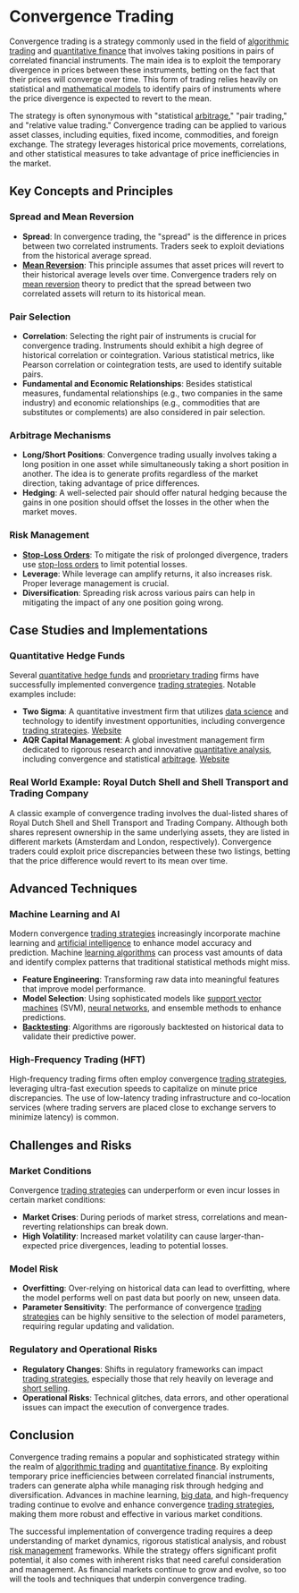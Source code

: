 # Convergence Trading

Convergence trading is a strategy commonly used in the field of [algorithmic trading](../a/algorithmic_trading.md) and [quantitative finance](../q/quantitative_finance.md) that involves taking positions in pairs of correlated financial instruments. The main idea is to exploit the temporary divergence in prices between these instruments, betting on the fact that their prices will converge over time. This form of trading relies heavily on statistical and [mathematical models](../m/mathematical_models_in_trading.md) to identify pairs of instruments where the price divergence is expected to revert to the mean.

The strategy is often synonymous with "statistical [arbitrage](../a/arbitrage.md)," "pair trading," and "relative value trading." Convergence trading can be applied to various asset classes, including equities, fixed income, commodities, and foreign exchange. The strategy leverages historical price movements, correlations, and other statistical measures to take advantage of price inefficiencies in the market.

## Key Concepts and Principles

### Spread and Mean Reversion

- **Spread**: In convergence trading, the "spread" is the difference in prices between two correlated instruments. Traders seek to exploit deviations from the historical average spread.
- **[Mean Reversion](../m/mean_reversion.md)**: This principle assumes that asset prices will revert to their historical average levels over time. Convergence traders rely on [mean reversion](../m/mean_reversion.md) theory to predict that the spread between two correlated assets will return to its historical mean.

### Pair Selection

- **Correlation**: Selecting the right pair of instruments is crucial for convergence trading. Instruments should exhibit a high degree of historical correlation or cointegration. Various statistical metrics, like Pearson correlation or cointegration tests, are used to identify suitable pairs.
- **Fundamental and Economic Relationships**: Besides statistical measures, fundamental relationships (e.g., two companies in the same industry) and economic relationships (e.g., commodities that are substitutes or complements) are also considered in pair selection.

### Arbitrage Mechanisms

- **Long/Short Positions**: Convergence trading usually involves taking a long position in one asset while simultaneously taking a short position in another. The idea is to generate profits regardless of the market direction, taking advantage of price differences.
- **Hedging**: A well-selected pair should offer natural hedging because the gains in one position should offset the losses in the other when the market moves.

### Risk Management

- **[Stop-Loss Orders](../s/stop-loss_orders.md)**: To mitigate the risk of prolonged divergence, traders use [stop-loss orders](../s/stop-loss_orders.md) to limit potential losses.
- **Leverage**: While leverage can amplify returns, it also increases risk. Proper leverage management is crucial.
- **Diversification**: Spreading risk across various pairs can help in mitigating the impact of any one position going wrong.

## Case Studies and Implementations

### Quantitative Hedge Funds

Several [quantitative hedge funds](../q/quantitative_hedge_funds.md) and [proprietary trading](../p/proprietary_trading.md) firms have successfully implemented convergence [trading strategies](../t/trading_strategies.md). Notable examples include:

- **Two Sigma**: A quantitative investment firm that utilizes [data science](../d/data_science_in_trading.md) and technology to identify investment opportunities, including convergence [trading strategies](../t/trading_strategies.md). [Website](https://www.twosigma.com/)
- **AQR Capital Management**: A global investment management firm dedicated to rigorous research and innovative [quantitative analysis](../q/quantitative_analysis.md), including convergence and statistical [arbitrage](../a/arbitrage.md). [Website](https://www.aqr.com/)

### Real World Example: Royal Dutch Shell and Shell Transport and Trading Company

A classic example of convergence trading involves the dual-listed shares of Royal Dutch Shell and Shell Transport and Trading Company. Although both shares represent ownership in the same underlying assets, they are listed in different markets (Amsterdam and London, respectively). Convergence traders could exploit price discrepancies between these two listings, betting that the price difference would revert to its mean over time.

## Advanced Techniques

### Machine Learning and AI

Modern convergence [trading strategies](../t/trading_strategies.md) increasingly incorporate machine learning and [artificial intelligence](../a/artificial_intelligence_in_trading.md) to enhance model accuracy and prediction. Machine [learning algorithms](../l/learning_algorithms_in_trading.md) can process vast amounts of data and identify complex patterns that traditional statistical methods might miss.

- **Feature Engineering**: Transforming raw data into meaningful features that improve model performance.
- **Model Selection**: Using sophisticated models like [support vector machines](../s/support_vector_machines_in_trading.md) (SVM), [neural networks](../n/neural_networks_in_trading.md), and ensemble methods to enhance predictions.
- **[Backtesting](../b/backtesting.md)**: Algorithms are rigorously backtested on historical data to validate their predictive power.

### High-Frequency Trading (HFT)

High-frequency trading firms often employ convergence [trading strategies](../t/trading_strategies.md), leveraging ultra-fast execution speeds to capitalize on minute price discrepancies. The use of low-latency trading infrastructure and co-location services (where trading servers are placed close to exchange servers to minimize latency) is common.

## Challenges and Risks

### Market Conditions

Convergence [trading strategies](../t/trading_strategies.md) can underperform or even incur losses in certain market conditions:

- **Market Crises**: During periods of market stress, correlations and mean-reverting relationships can break down.
- **High Volatility**: Increased market volatility can cause larger-than-expected price divergences, leading to potential losses.

### Model Risk

- **Overfitting**: Over-relying on historical data can lead to overfitting, where the model performs well on past data but poorly on new, unseen data.
- **Parameter Sensitivity**: The performance of convergence [trading strategies](../t/trading_strategies.md) can be highly sensitive to the selection of model parameters, requiring regular updating and validation.

### Regulatory and Operational Risks

- **Regulatory Changes**: Shifts in regulatory frameworks can impact [trading strategies](../t/trading_strategies.md), especially those that rely heavily on leverage and [short selling](../s/short_selling.md).
- **Operational Risks**: Technical glitches, data errors, and other operational issues can impact the execution of convergence trades.

## Conclusion

Convergence trading remains a popular and sophisticated strategy within the realm of [algorithmic trading](../a/algorithmic_trading.md) and [quantitative finance](../q/quantitative_finance.md). By exploiting temporary price inefficiencies between correlated financial instruments, traders can generate alpha while managing risk through hedging and diversification. Advances in machine learning, [big data](../b/big_data_in_trading.md), and high-frequency trading continue to evolve and enhance convergence [trading strategies](../t/trading_strategies.md), making them more robust and effective in various market conditions.

The successful implementation of convergence trading requires a deep understanding of market dynamics, rigorous statistical analysis, and robust [risk management](../r/risk_management.md) frameworks. While the strategy offers significant profit potential, it also comes with inherent risks that need careful consideration and management. As financial markets continue to grow and evolve, so too will the tools and techniques that underpin convergence trading.